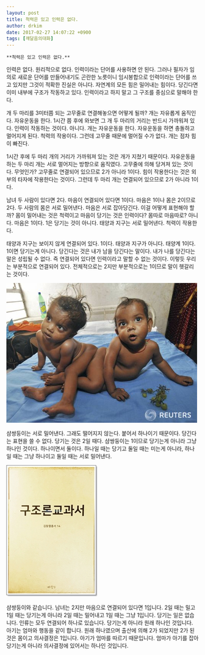 ```yaml
---
layout: post
title: 척력은 있고 인력은 없다.
author: drkim
date: 2017-02-27 14:07:22 +0900
tags: [깨달음의대화]
---
```

 

    **척력은 있고 인력은 없다.**

  


인력은 없다. 원리적으로 없다. 인력이라는 단어를 사용하면 안 된다. 그러나 필자가 임의로 새로운 단어를 만들어내기도 곤란한 노릇이니 임시봉합으로 인력이라는 단어를 쓰고 있지만 그것이 적확한 진실은 아니다. 자연계의 모든 힘은 밀어내는 힘이다. 당긴다면 이미 내부에 구조가 작동하고 있다. 인력이라고 하지 말고 그 구조를 중심으로 말해야 한다. 

  


개 두 마리를 3미터쯤 되는 고무줄로 연결해놓으면 어떻게 될까? 개는 자유롭게 움직인다. 자유운동을 한다. 1시간 쯤 후에 와보면 그 개 두 마리의 거리는 반드시 가까워져 있다. 인력이 작동하는 것이다. 아니다. 개는 자유운동을 한다. 자유운동을 하면 충돌하고 멀어지게 된다. 척력의 작용이다. 그런데 고무줄 때문에 멀어질 수가 없다. 개는 점차 힘이 빠진다.

  


1시간 후에 두 마리 개의 거리가 가까워져 있는 것은 개가 지쳤기 때문이다. 자유운동을 하는 두 마리 개는 서로 멀어지는 방향으로 움직였다. 고무줄에 의해 당겨져 있는 것이다. 무엇인가? 고무줄로 연결되어 있으므로 2가 아니라 1이다. 힘이 작용한다는 것은 외부의 타자에 작용한다는 것이다. 그런데 두 마리 개는 연결되어 있으므로 2가 아니라 1이다. 

  


남녀 두 사람이 있다면 2다. 마음이 연결되어 있다면 1이다. 마음은 1이나 몸은 2이므로 2다. 두 사람의 몸은 서로 밀어낸다. 마음은 서로 잡아당긴다. 이걸 어떻게 표현해야 할까? 몸이 밀어내는 것은 척력이고 마음이 당기는 것은 인력이다? 몸따로 마음따로? 아니다. 마음은 1이다. 1은 당기는 것이 아니다. 태양과 지구는 서로 밀어낸다. 척력이 작용한다. 

  


태양과 지구는 보이지 않게 연결되어 있다. 1이다. 태양과 지구가 아니다. 태양계 1이다. 1이면 당기는게 아니다. 당긴다는 것은 내가 남을 당긴다는 말이다. 내가 나를 당긴다는 말은 성립될 수 없다. 즉 연결되어 있다면 인력이라고 말할 수 없는 것이다. 이렇듯 우리는 부분적으로 연결되어 있다. 전체적으로는 2지만 부분적으로는 1이므로 말이 헷갈리는 것이다. 

  


  



![](/files/attach/images/198/774/813/02.jpg)   


  


샴쌍둥이는 서로 밀어낸다. 그래도 떨어지지 않는다. 붙어서 하나이기 때문이다. 당긴다는 표현을 쓸 수 없다. 당기는 것은 2일 때다. 샴쌍둥이는 1이므로 당기는게 아니라 그냥 하나인 것이다. 하나이면서 둘이다. 하나일 때는 당기고 둘일 때는 미는게 아니라, 하나일 때는 그냥 하나이고 둘일 때는 서로 밀어낸다.

  


  



 ![](/files/attach/images/198/774/813/20170108_234810.jpg) 

  


샴쌍둥이와 같습니다. 남녀는 2지만 마음으로 연결되어 있다면 1입니다. 2일 때는 밀고 1일 때는 당기는게 아니라 2일 때는 밀어내고 1일 때는 그냥 1입니다. 당기는 일은 없습니다. 인류는 모두 연결되어 하나로 있습니다. 당기는게 아니라 원래 하나인 것입니다. 아기는 엄마와 행동을 같이 합니다. 원래 하나였으며 출산에 의해 2가 되었지만 2가 된 것은 몸이고 의사결정은 1입니다. 아기가 엄마를 따르기 때문입니다. 엄마가 아기를 잡아당기는게 아니라 의사결정에 있어서는 하나인 것입니다.